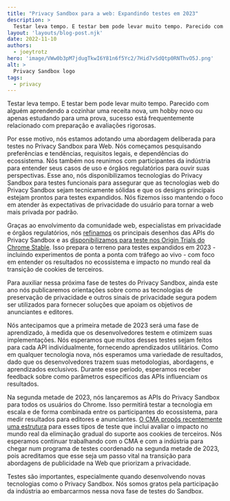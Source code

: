 ```yaml
---
title: "Privacy Sandbox para a web: Expandindo testes em 2023"
description: >
  Testar leva tempo. E testar bem pode levar muito tempo. Parecido com alguém aprendendo a cozinhar uma receita nova, um hobby novo ou apenas estudando para uma prova, sucesso está frequentemente relacionado com preparação e avaliações rigorosas.
layout: 'layouts/blog-post.njk'
date: 2022-11-10
authors:
  - joeytrotz
hero: 'image/VWw0b3pM7jdugTkwI6Y81n6f5Yc2/7Hid7vSdQtp0RNThvO5J.png'
alt: >
  Privacy Sandbox logo
tags:
  - privacy
---
```


Testar leva tempo. E testar bem pode levar muito tempo. Parecido com alguém aprendendo a cozinhar uma receita nova, um hobby novo ou apenas estudando para uma prova, sucesso está frequentemente relacionado com preparação e avaliações rigorosas.

Por esse motivo, nós estamos adotando uma abordagem deliberada para testes no Privacy Sandbox para Web. Nós começamos pesquisando preferências e tendências, requisitos legais, e dependências do ecossistema. Nós também nos reunimos com participantes da indústria para entender seus casos de uso e órgãos regulatórios para ouvir suas perspectivas. Esse ano, nós disponibilizamos tecnologias do Privacy Sandbox para testes funcionais para assegurar que as tecnologias web do Privacy Sandbox sejam tecnicamente sólidas e que os designs principais estejam prontos para testes expandidos. Nós fizemos isso mantendo o foco em atender às expectativas de privacidade do usuário para tornar a web mais privada por padrão.

Graças ao envolvimento da comunidade web, especialistas em privacidade e órgãos regulatórios, nós [refinamos](https://assets.publishing.service.gov.uk/media/63593c8fd3bf7f0bd21f3657/CMA_2nd_update_report.pdf) os principais desenhos das APIs do Privacy Sandbox e as [disponibilizamos para teste nos Origin Trials do Chrome Stable](/docs/privacy-sandbox/unified-origin-trial/). Isso prepara o terreno para testes expandidos em 2023 - incluindo experimentos de ponta a ponta com tráfego ao vivo - com foco em entender os resultados no ecossistema e impacto no mundo real da transição de cookies de terceiros.

Para auxiliar nessa próxima fase de testes do Privacy Sandbox, ainda este ano nós publicaremos orientações sobre como as tecnologias de preservação de privacidade e outros sinais de privacidade segura podem ser utilizados para fornecer soluções que apoiam os objetivos de anunciantes e editores.

Nós antecipamos que a primeira metade de 2023 será uma fase de aprendizado, à medida que os desenvolvedores testem e otimizem suas implementações. Nós esperamos que muitos desses testes sejam feitos para cada API individualmente, fornecendo aprendizados utilitários.
Como em qualquer tecnologia nova, nós esperamos uma variedade de resultados, dado que os desenvolvedores trazem suas metodologias, abordagens, e aprendizados exclusivos. Durante esse período, esperamos receber feedback sobre como parâmetros específicos das APIs influenciam os resultados.

Na segunda metade de 2023, nós lançaremos as APIs do Privacy Sandbox para todos os usuários do Chrome. Isso permitirá testar a tecnologia em escala e de forma combinada entre os participantes do ecossistema, para medir resultados para editores e anunciantes. [O CMA propôs recentemente uma estrutura](https://assets.publishing.service.gov.uk/media/6363b00de90e0705a8c3544d/CMA_Experiments_note.pdf) para esses tipos de teste que inclui avaliar o impacto no mundo real da eliminação gradual do suporte aos  cookies de terceiros. Nós esperamos continuar trabalhando com o CMA e com a indústria para chegar num programa de testes coordenado na segunda metade de 2023, pois acreditamos que esse seja um passo vital na transição para abordagens de publicidade na Web que priorizam a privacidade.

Testes são importantes, especialmente quando desenvolvendo novas tecnologias como o Privacy Sandbox. Nós somos gratos pela participação da indústria ao embarcarmos nessa nova fase de testes do Sandbox.